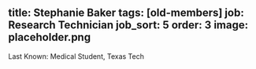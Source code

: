 title: Stephanie Baker
tags: [old-members]
job: Research Technician
job_sort: 5
order: 3
image: placeholder.png
---
Last Known: Medical Student, Texas Tech